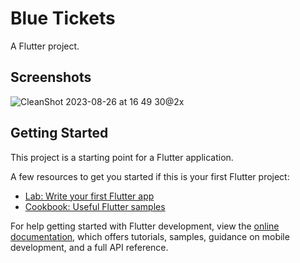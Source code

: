 # Blue Tickets

A Flutter project.

## Screenshots
![CleanShot 2023-08-26 at 16 49 30@2x](https://github.com/quyctd/blue-tickets/assets/30380214/c6185c45-0957-4843-a835-1e34ded1daa6)


## Getting Started

This project is a starting point for a Flutter application.

A few resources to get you started if this is your first Flutter project:

- [Lab: Write your first Flutter app](https://docs.flutter.dev/get-started/codelab)
- [Cookbook: Useful Flutter samples](https://docs.flutter.dev/cookbook)

For help getting started with Flutter development, view the
[online documentation](https://docs.flutter.dev/), which offers tutorials,
samples, guidance on mobile development, and a full API reference.
